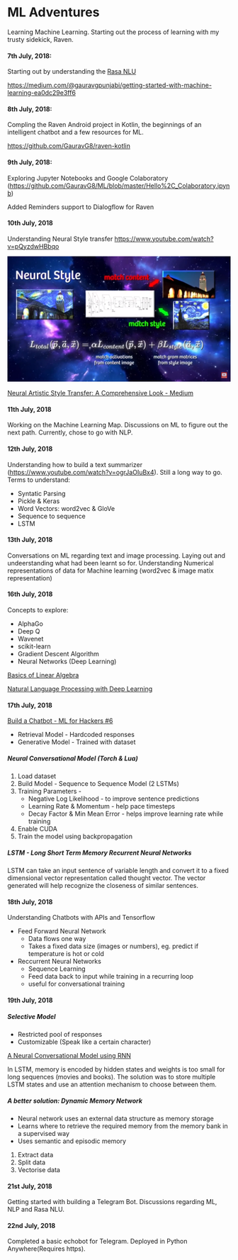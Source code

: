 # ML Adventures
Learning Machine Learning. Starting out the process of learning with my trusty sidekick, Raven.

#### 7th July, 2018: 
Starting out by understanding the [Rasa NLU](https://github.com/GauravG8/rasa_nlu)

https://medium.com/@gauravgpunjabi/getting-started-with-machine-learning-ea0dc29e3ff6

#### 8th July, 2018:
Compling the Raven Android project in Kotlin, the beginnings of an intelligent chatbot and a few resources for ML.

https://github.com/GauravG8/raven-kotlin

#### 9th July, 2018:
Exploring Jupyter Notebooks and Google Colaboratory (https://github.com/GauravG8/ML/blob/master/Hello%2C_Colaboratory.ipynb)

Added Reminders support to Dialogflow for Raven


#### 10th July, 2018
Understanding Neural Style transfer
https://www.youtube.com/watch?v=pQyzdwHBbqo

![Neural Style Transfer](https://github.com/GauravG8/ML/blob/master/neural-style-transfer/nst_2018-07-10_3.png)

[Neural Artistic Style Transfer: A Comprehensive Look - Medium](https://medium.com/artists-and-machine-intelligence/neural-artistic-style-transfer-a-comprehensive-look-f54d8649c199)

#### 11th July, 2018
Working on the Machine Learning Map. Discussions on ML to figure out the next path. Currently, chose to go with NLP.

#### 12th July, 2018
Understanding how to build a text summarizer (https://www.youtube.com/watch?v=ogrJaOIuBx4). Still a long way to go.
Terms to understand:
* Syntatic Parsing
* Pickle & Keras
* Word Vectors: word2vec & GloVe
* Sequence to sequence
* LSTM

#### 13th July, 2018
Conversations on ML regarding text and image processing. Laying out and undeerstanding what had been learnt so for. Understanding Numerical representations of data for Machine learning (word2vec & image matix representation)

#### 16th July, 2018
Concepts to explore:
* AlphaGo
* Deep Q
* Wavenet
* scikit-learn
* Gradient Descent Algorithm
* Neural Networks (Deep Learning)

[Basics of Linear Algebra](https://www.youtube.com/watch?v=kjBOesZCoqc&index=1&list=PLZHQObOWTQDPD3MizzM2xVFitgF8hE_ab)

[Natural Language Processing with Deep Learning](https://www.youtube.com/watch?v=OQQ-W_63UgQ&list=PL3FW7Lu3i5Jsnh1rnUwq_TcylNr7EkRe6)

#### 17th July, 2018
[Build a Chatbot - ML for Hackers #6](https://www.youtube.com/watch?v=5_SAroSvC0E)

* Retrieval Model - Hardcoded responses
* Generative Model - Trained with dataset

##### Neural Conversational Model (Torch & Lua)

1. Load dataset
2. Build Model - Sequence to Sequence Model (2 LSTMs)
3. Training Parameters - 
   * Negative Log Likelihood - to improve sentence predictions
   * Learning Rate & Momentum - help pace timesteps 
   * Decay Factor & Min Mean Error - helps improve learning rate while training
4. Enable CUDA
5. Train the model using backpropagation

##### LSTM - Long Short Term Memory Recurrent Neural Networks

LSTM can take an input sentence of variable length and convert it to a fixed dimensional vector representation called thought vector. The vector generated will help recognize the closeness of similar sentences.

#### 18th July, 2018
Understanding Chatbots with APIs and Tensorflow

* Feed Forward Neural Network
    * Data flows one way 
    * Takes a fixed data size (images or numbers), eg. predict if temperature is hot or cold
* Reccurrent Neural Networks
    * Sequence Learning
    * Feed data back to input while training in a recurring loop
    * useful for conversational training
    
#### 19th July, 2018
##### Selective Model
* Restricted pool of responses
* Customizable (Speak like a certain character)

 [A Neural Conversational Model using RNN](https://github.com/GauravG8/chatbot_tutorial)
 
In LSTM, memory is encoded by hidden states and weights is too small for long sequences (movies and books). The solution was to store multiple LSTM states and use an attention mechanism to choose between them.

##### A better solution: Dynamic Memory Network
* Neural network uses an external data structure as memory storage
* Learns where to retrieve the required memory from the memory bank in a supervised way
* Uses semantic and episodic memory

1. Extract data
2. Split data
3. Vectorise data

#### 21st July, 2018
Getting started with building a Telegram Bot. Discussions regarding ML, NLP and Rasa NLU.

#### 22nd July, 2018
Completed a basic echobot for Telegram. Deployed in Python Anywhere(Requires https).
